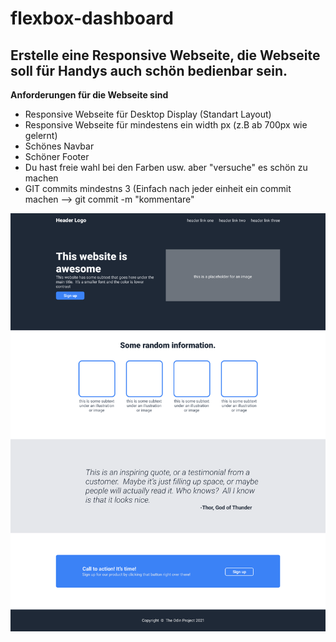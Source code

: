 # flexbox-dashboard

## Erstelle eine Responsive Webseite, die Webseite soll für Handys auch schön bedienbar sein.

**Anforderungen für die Webseite sind**

* Responsive Webseite für Desktop Display (Standart Layout)
* Responsive Webseite für mindestens ein width px (z.B ab 700px wie gelernt)
* Schönes Navbar
* Schöner Footer
* Du hast freie wahl bei den Farben usw. aber "versuche" es schön zu machen
* GIT commits mindestns 3 (Einfach nach jeder einheit ein commit machen --> git commit -m "kommentare"

![bild1.png](bild1.png)
